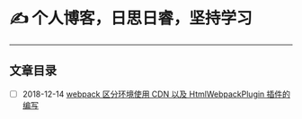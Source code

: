 # ✍️ 个人博客，日思日睿，坚持学习

---

## 文章目录

- [ ] 2018-12-14 [webpack 区分环境使用 CDN 以及 HtmlWebpackPlugin 插件的编写](https://github.com/zhouzhili/blog/issues/2)
